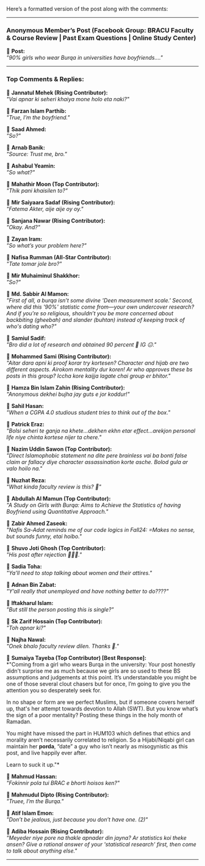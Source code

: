 
Here’s a formatted version of the post along with the comments:

----------

### **Anonymous Member’s Post (Facebook Group: BRACU Faculty & Course Review | Past Exam Questions | Online Study Center)**

🔹 **Post:**  
_"90% girls who wear Burqa in universities have boyfriends...."_

----------

### **Top Comments & Replies:**

🔹 **Jannatul Mehek (Rising Contributor):**  
_"Vai apnar ki seheri khaiya mone holo eta naki?"_

🔹 **Farzan Islam Parthib:**  
_"True, I’m the boyfriend."_

🔹 **Saad Ahmed:**  
_"So?"_

🔹 **Arnab Banik:**  
_"Source: Trust me, bro."_

🔹 **Ashabul Yeamin:**  
_"So what?"_

🔹 **Mahathir Moon (Top Contributor):**  
_"Thik pani khaisilen to?"_

🔹 **Mir Saiyaara Sadaf (Rising Contributor):**  
_"Fatema Akter, aije aije oy oy."_

🔹 **Sanjana Nawar (Rising Contributor):**  
_"Okay. And?"_

🔹 **Zayan Iram:**  
_"So what’s your problem here?"_

🔹 **Nafisa Rumman (All-Star Contributor):**  
_"Tate tomar jole bro?"_

🔹 **Mir Muhaiminul Shakkhor:**  
_"So?"_

🔹 **Md. Sabbir Al Mamon:**  
_"First of all, a burqa isn’t some divine 'Deen measurement scale.' Second, where did this '90%' statistic come from—your own undercover research? And if you're so religious, shouldn’t you be more concerned about backbiting (gheebah) and slander (buhtan) instead of keeping track of who's dating who?"_

🔹 **Samiul Sadif:**  
_"Bro did a lot of research and obtained 90 percent 🤨 IG 😐."_

🔹 **Mohammed Sami (Rising Contributor):**  
_"Aitar dara apni ki proof korar try kortesen? Character and hijab are two different aspects. Airokom mentality dur koren! Ar who approves these bs posts in this group? Iccha kore kaijja lagate chai group er bhitor."_

🔹 **Hamza Bin Islam Zahin (Rising Contributor):**  
_"Anonymous dekhei bujha jay guts e jor koddur!"_

🔹 **Sahil Hasan:**  
_"When a CGPA 4.0 studious student tries to think out of the box."_

🔹 **Patrick Eraz:**  
_"Bolsi seheri te ganja na khete...dekhen ekhn etar effect...arekjon personal life niye chinta kortese nijer ta chere."_

🔹 **Nazim Uddin Sawon (Top Contributor):**  
_"Direct Islamophobic statement na dite pere brainless vai ba bonti false claim ar fallacy diye character assassination korte asche. Bolod gula ar valo hoilo na."_

🔹 **Nuzhat Reza:**  
_"What kinda faculty review is this? 🫤"_

🔹 **Abdullah Al Mamun (Top Contributor):**  
_"A Study on Girls with Burqa: Aims to Achieve the Statistics of having Boyfriend using Quantitative Approach."_

🔹 **Zabir Ahmed Zaseok:**  
_"Nafis Sa-Adat reminds me of our code logics in Fall24: =Makes no sense, but sounds funny, etai hoibo."_

🔹 **Shuvo Joti Ghosh (Top Contributor):**  
_"His post after rejection 🤫🧏‍♂️."_

🔹 **Sadia Toha:**  
_"Ya'll need to stop talking about women and their attires."_

🔹 **Adnan Bin Zabat:**  
_"Y’all really that unemployed and have nothing better to do????"_

🔹 **Iftakharul Islam:**  
_"But still the person posting this is single?"_

🔹 **Sk Zarif Hossain (Top Contributor):**  
_"Toh apnar ki?"_

🔹 **Najha Nawal:**  
_"Onek bhalo faculty review dilen. Thanks 🙂."_

🔹 **Sumaiya Tayeba (Top Contributor) [Best Response]:**  
*"Coming from a girl who wears Burqa in the university: Your post honestly didn't surprise me as much because we girls are so used to these BS assumptions and judgements at this point. It’s understandable you might be one of those several clout chasers but for once, I’m going to give you the attention you so desperately seek for.

In no shape or form are we perfect Muslims, but if someone covers herself up, that's her attempt towards devotion to Allah (SWT). But you know what’s the sign of a poor mentality? Posting these things in the holy month of Ramadan.

You might have missed the part in HUM103 which defines that ethics and morality aren’t necessarily correlated to religion. So a Hijabi/Niqabi girl can maintain her **porda**, “date” a guy who isn’t nearly as misogynistic as this post, and live happily ever after.

Learn to suck it up."*

🔹 **Mahmud Hassan:**  
_"Fokinnir pola tui BRAC e bhorti hoisos ken?"_

🔹 **Mahmudul Dipto (Rising Contributor):**  
_"Truee, I’m the Burqa."_

🔹 **Atif Islam Emon:**  
_"Don’t be jealous, just because you don’t have one. (2)"_

🔹 **Adiba Hossain (Rising Contributor):**  
_"Meyeder niye pore na thakle apnader din jayna? Ar statistics koi theke ansen? Give a rational answer of your 'statistical research' first, then come to talk about anything else."_

----------
